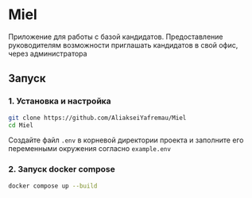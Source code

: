 # Miel

Приложение для работы с базой кандидатов. Предоставление руководителям возможности приглашать кандидатов в свой офис, через администратора

## Запуск

### 1. Установка и настройка

```bash
git clone https://github.com/AliakseiYafremau/Miel
cd Miel
```
Создайте файл `.env` в корневой директории проекта и заполните его переменными окружения согласно `example.env`

### 2. Запуск docker compose

```bash
docker compose up --build
```